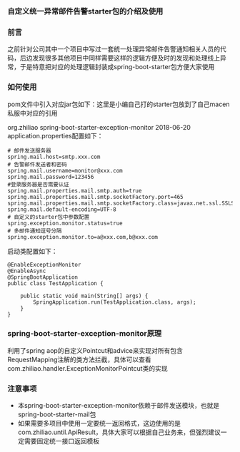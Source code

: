 
### 自定义统一异常邮件告警starter包的介绍及使用
### 前言
之前针对公司其中一个项目中写过一套统一处理异常邮件告警通知相关人员的代码，后边发现很多其他项目中同样需要这样的逻辑方便及时的发现和处理线上异常，于是特意把对应的处理逻辑封装成spring-boot-starter包方便大家使用
### 如何使用
pom文件中引入对应jar包如下：这里是小编自己打的starter包放到了自己macen私服中对应的引用
><dependency>
  <groupId>org.zhiliao</groupId>
  <artifactId>spring-boot-starter-exception-monitor</artifactId>
  <version>2018-06-20</version>
</dependency>
application.properties配置如下：
```
# 邮件发送服务器
spring.mail.host=smtp.xxx.com
# 告警邮件发送者和密码
spring.mail.username=monitor@xxx.com
spring.mail.password=123456
#登录服务器是否需要认证  
spring.mail.properties.mail.smtp.auth=true
spring.mail.properties.mail.smtp.socketFactory.port=465
spring.mail.properties.mail.smtp.socketFactory.class=javax.net.ssl.SSLSocketFactory
spring.mail.default-encoding=UTF-8
# 自定义的starter包中参数配置
spring.exception.monitor.status=true
# 多邮件通知逗号分隔
spring.exception.monitor.to=a@xxx.com,b@xxx.com
```
启动类配置如下：
```
@EnableExceptionMonitor
@EnableAsync
@SpringBootApplication
public class TestApplication {

	public static void main(String[] args) {
		SpringApplication.run(TestApplication.class, args);
	}
}
```
### spring-boot-starter-exception-monitor原理
利用了spring aop的自定义Pointcut和advice来实现对所有包含RequestMapping注解的类方法拦截，具体可以查看com.zhiliao.handler.ExceptionMonitorPointcut类的实现
### 注意事项
- 本spring-boot-starter-exception-monitor依赖于邮件发送模块，也就是spring-boot-starter-mail包
- 如果需要多项目中使用一定要统一返回格式，这边使用的是com.zhiliao.until.ApiResult，具体大家可以根据自己业务来，但强烈建议一定需要固定统一接口返回模板

